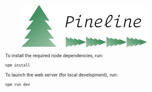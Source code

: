 <p align="center">
  <a href="https://n3pdf.github.io/pineline/">
    <img alt="Pineline"
    src="./public/logo.png"
    width=400>
  </a>
</p>

To install the required node dependencies, run:

```sh
npm install
```

To launch the web server (for local development), run:

```sh
npm run dev
```

